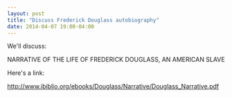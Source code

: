 ```yaml
---
layout: post
title: "Discuss Frederick Douglass autobiography"
date: 2014-04-07 19:00-04:00
---
```

We'll discuss:

NARRATIVE OF THE LIFE OF FREDERICK DOUGLASS, AN AMERICAN SLAVE

Here's a link:

http://www.ibiblio.org/ebooks/Douglass/Narrative/Douglass_Narrative.pdf
